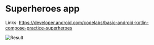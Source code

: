 # Superheroes app

Links: https://developer.android.com/codelabs/basic-android-kotlin-compose-practice-superheroes

![Result](result/result.gif)
